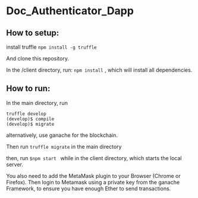 # Doc_Authenticator_Dapp

## How to setup:
install truffle 
    `npm install -g truffle`

And clone this repository.

In the /client directory, run:
    `npm install`
, which will install all dependencies.

## How to run: 
In the main directory, run
```
truffle develop
(develop)$ compile
(develop)$ migrate
```

alternatively, use ganache for the blockchain.

Then run `truffle migrate` in the main directory

then, run 
    `$npm start `
while in the client directory, which starts the local server.

You also need to add the MetaMask plugin to your Browser (Chrome or Firefox). Then login to Metamask using a private key from the ganache Framework, to ensure you have enough Ether to send transactions.

